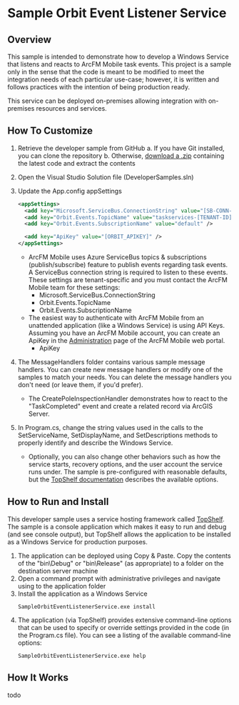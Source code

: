 # Sample Orbit Event Listener Service

## Overview

This sample is intended to demonstrate how to develop a Windows Service that listens and reacts to ArcFM Mobile task events. This project is a sample only in the sense that the code is meant to be modified to meet the integration needs of each particular use-case; however, it is written and follows practices with the intention of being production ready.

This service can be deployed on-premises allowing integration with on-premises resources and services.

## How To Customize

1. Retrieve the developer sample from GitHub
	a. If you have Git installed, you can clone the repository
	b. Otherwise, [download a .zip](https://github.com/SchneiderElectricCloud/orbit-samples-dotnet/archive/master.zip "Click to download the latest source") containing the latest code and extract the contents
2. Open the Visual Studio Solution file (DeveloperSamples.sln)
3. Update the App.config appSettings
	```xml
	<appSettings>
	  <add key="Microsoft.ServiceBus.ConnectionString" value="[SB-CONN-STRING]" />
	  <add key="Orbit.Events.TopicName" value="taskservices-[TENANT-ID]" />
	  <add key="Orbit.Events.SubscriptionName" value="default" />
	
	  <add key="ApiKey" value="[ORBIT_APIKEY]" />
	</appSettings>
	```

	- ArcFM Mobile uses Azure ServiceBus topics & subscriptions (publish/subscribe) feature to publish events regarding task events. A ServiceBus connection string is required to listen to these events. These settings are tenant-specific and you must contact the ArcFM Mobile team for these settings:
		- Microsoft.ServiceBus.ConnectionString
		- Orbit.Events.TopicName
		- Orbit.Events.SubscriptionName
	- The easiest way to authenticate with ArcFM Mobile from an unattended application (like a Windows Service) is using API Keys. Assuming you have an ArcFM Mobile account, you can create an ApiKey in the [Administration](https://orbit.schneider-electric.com/Admin "Click to open...") page of the ArcFM Mobile web portal.
		- ApiKey

4. The MessageHandlers folder contains various sample message handlers. You can create new message handlers or modify one of the samples to match your needs. You can delete the message handlers you don't need (or leave them, if you'd prefer).
	- The CreatePoleInspectionHandler demonstrates how to react to the "TaskCompleted" event and create a related record via ArcGIS Server.
5. In Program.cs, change the string values used in the calls to the SetServiceName, SetDisplayName, and SetDescriptions methods to properly identify and describe the Windows Service.
	- Optionally, you can also change other behaviors such as how the service starts, recovery options, and the user account the service runs under. The sample is pre-configured with reasonable defaults, but the [TopShelf documentation](http://docs.topshelf-project.com/en/latest/) describes the available options. 

## How to Run and Install

This developer sample uses a service hosting framework called [TopShelf](https://github.com/Topshelf/Topshelf). The sample is a console application which makes it easy to run and debug (and see console output), but TopShelf allows the application to be installed as a Windows Service for production purposes.

1. The application can be deployed using Copy & Paste. Copy the contents of the "bin\Debug" or "bin\Release" (as appropriate) to a folder on the destination server machine
2. Open a command prompt with administrative privileges and navigate using to the application folder
3. Install the application as a Windows Service
	```
	SampleOrbitEventListenerService.exe install
	```
4. The application (via TopShelf) provides extensive command-line options that can be used to specify or override settings provided in the code (in the Program.cs file). You can see a listing of the available command-line options:
	```
	SampleOrbitEventListenerService.exe help
	```

## How It Works

todo


